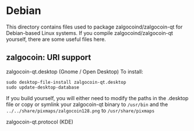 
Debian
====================
This directory contains files used to package zalgocoind/zalgocoin-qt
for Debian-based Linux systems. If you compile zalgocoind/zalgocoin-qt yourself, there are some useful files here.

## zalgocoin: URI support ##


zalgocoin-qt.desktop  (Gnome / Open Desktop)
To install:

	sudo desktop-file-install zalgocoin-qt.desktop
	sudo update-desktop-database

If you build yourself, you will either need to modify the paths in
the .desktop file or copy or symlink your zalgocoin-qt binary to `/usr/bin`
and the `../../share/pixmaps/zalgocoin128.png` to `/usr/share/pixmaps`

zalgocoin-qt.protocol (KDE)

